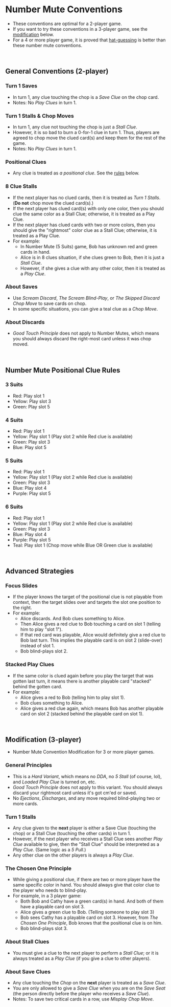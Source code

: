 # Number Mute Conventions

* These conventions are optimal for a 2-player game.
* If you want to try these conventions in a 3-player game, see the [modification](#modification-3-player) below.
* For a 4 or more player game, it is proved that [hat-guessing](https://github.com/iamwhoiamhahaha/hanabi/blob/master/hat-guessing/Variant-Specific_Hat_Guessing_Tables.md#color-mute--number-mute--alternating-clues--duck-4-player) is better than these number mute conventions.

<br/>

## General Conventions (2-player)

### Turn 1 Saves
* In turn 1, any clue touching the chop is a _Save Clue_ on the chop card.
* Notes: No _Play Clues_ in turn 1.

### Turn 1 Stalls & Chop Moves
* In turn 1, any clue not touching the chop is just a _Stall Clue_.
* However, it is so bad to burn a 0-for-1 clue in turn 1. Thus, players are agreed to chop move the clued card(s) and keep them for the rest of the game.
* Notes: No _Play Clues_ in turn 1.

### Positional Clues
* Any clue is treated as _a positional clue_. See the [rules](#number-mute-positional-clue-rules) below.

### 8 Clue Stalls
* If the next player has no clued cards, then it is treated as _Turn 1 Stalls_. (**Do not** chop move the clued card(s).)
* If the next player has clued card(s) with only one color, then you should clue the same color as a Stall Clue; otherwise, it is treated as a Play Clue.
* If the next player has clued cards with two or more colors, then you should give the "rightmost" color clue as a Stall Clue; otherwise, it is treated as a Play Clue.
* For example: 
  * In Number Mute (5 Suits) game, Bob has unknown red and green cards in hand.
  * Alice is in 8 clues situation, if she clues green to Bob, then it is just a _Stall Clue_.
  * However, if she gives a clue with any other color, then it is treated as a _Play Clue_.

### About Saves
* Use _Scream Discard_, _The Scream Blind-Play_, or _The Skipped Discard Chop Move_ to save cards on chop.
* In some specific situations, you can give a teal clue as a _Chop Move_.

### About Discards
* _Good Touch Principle_ does not apply to Number Mutes, which means you should always discard the right-most card unless it was chop moved.

<br/>

## Number Mute Positional Clue Rules

### 3 Suits
* Red: Play slot 1
* Yellow: Play slot 3
* Green: Play slot 5

### 4 Suits
* Red: Play slot 1
* Yellow: Play slot 1 (Play slot 2 while Red clue is available)
* Green: Play slot 3
* Blue: Play slot 5

### 5 Suits
* Red: Play slot 1
* Yellow: Play slot 1 (Play slot 2 while Red clue is available)
* Green: Play slot 3
* Blue: Play slot 4
* Purple: Play slot 5

### 6 Suits
* Red: Play slot 1
* Yellow: Play slot 1 (Play slot 2 while Red clue is available)
* Green: Play slot 3
* Blue: Play slot 4
* Purple: Play slot 5
* Teal: Play slot 1 (Chop move while Blue OR Green clue is available)

<br/>

## Advanced Strategies

### Focus Slides
* If the player knows the target of the positional clue is not playable from context, then the target slides over and targets the slot one position to the right.
* For example:
  * Alice discards. And Bob clues something to Alice.
  * Then Alice gives a red clue to Bob touching a card on slot 1 (telling him to play "slot 1").
  * If that red card was playable, Alice would definitely give a red clue to Bob last turn. This implies the playable card is on slot 2 (slide-over) instead of slot 1.
  * Bob blind-plays slot 2.

### Stacked Play Clues
* If the same color is clued again before you play the target that was gotten last turn, it means there is another playable card "stacked" behind the gotten card.
* For example:
  * Alice gives a red to Bob (telling him to play slot 1).
  * Bob clues something to Alice.
  * Alice gives a red clue again, which means Bob has another playable card on slot 2 (stacked behind the playable card on slot 1).

<br/>

## Modification (3-player)

* Number Mute Convention Modification for 3 or more player games.

### General Principles
* This is a _Hard Variant_, which means no _DDA_, no _5 Stall_ (of course, lol), and _Loaded Play Clue_ is turned on, etc.
* _Good Touch Principle_ does not apply to this variant. You should always discard your rightmost card unless it's got cm'ed or saved.
* No _Ejections_, _Discharges_, and any move required blind-playing two or more cards.

### Turn 1 Stalls
* Any clue given to the **next** player is either a Save Clue (touching the chop) or a Stall Clue (touching the other cards) in turn 1.
* However, if the next player who receives a Stall Clue sees another _Play Clue_ available to give, then the "Stall Clue" should be interpreted as a _Play Clue_. (Same logic as a _5 Pull_.)
* Any other clue on the other players is always a _Play Clue_.

### The Chosen One Principle
* While giving a positional clue, if there are two or more player have the same specific color in hand. You should always give that color clue to the player who needs to blind-play.
* For example, in a 3 player game:
  * Both Bob and Cathy have a green card(s) in hand. And both of them have a playable card on slot 3.
  * Alice gives a green clue to Bob. (Telling someone to play slot 3)
  * Bob sees Cathy has a playable card on slot 3. However, from _The Chosen One Principle_, Bob knows that the positional clue is on him.
  * Bob blind-plays slot 3.

### About Stall Clues
* You must give a clue to the next player to perform a _Stall Clue_; or it is always treated as a _Play Clue_ (if you give a clue to other players).

### About Save Clues
* Any clue touching the _Chop_ on the **next** player is treated as a _Save Clue_.
* You are only allowed to give a _Save Clue_ when you are on the _Save Seat_ (the person directly before the player who receives a _Save Clue_).
* Notes: To save two critical cards in a row, use _Misplay Chop Move_.

<br/>
